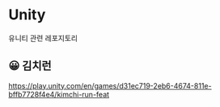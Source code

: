 # Unity
유니티 관련 레포지토리

## 😀 김치런
https://play.unity.com/en/games/d31ec719-2eb6-4674-811e-bffb7728f4e4/kimchi-run-feat
